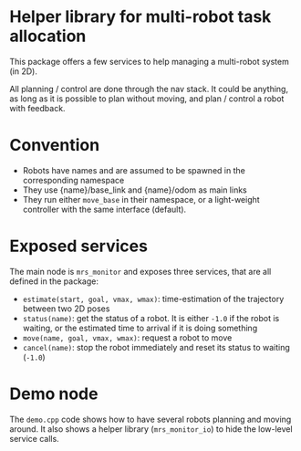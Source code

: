 # Helper library for multi-robot task allocation

This package offers a few services to help managing a multi-robot system (in 2D).

All planning / control are done through the nav stack. It could be anything, as long as it is possible to plan without moving, and plan / control a robot with feedback.

# Convention

* Robots have names and are assumed to be spawned in the corresponding namespace
* They use {name}/base_link and {name}/odom as main links
* They run either `move_base` in their namespace, or a light-weight controller with the same interface (default).

# Exposed services

The main node is `mrs_monitor` and exposes three services, that are all defined in the package:
* `estimate(start, goal, vmax, wmax)`: time-estimation of the trajectory between two 2D poses
* `status(name)`: get the status of a robot. It is either `-1.0` if the robot is waiting, or the estimated time to arrival if it is doing something
* `move(name, goal, vmax, wmax)`: request a robot to move
* `cancel(name)`: stop the robot immediately and reset its status to waiting (`-1.0`)

# Demo node

The `demo.cpp` code shows how to have several robots planning and moving around. It also shows a helper library (`mrs_monitor_io`) to hide the low-level service calls.
